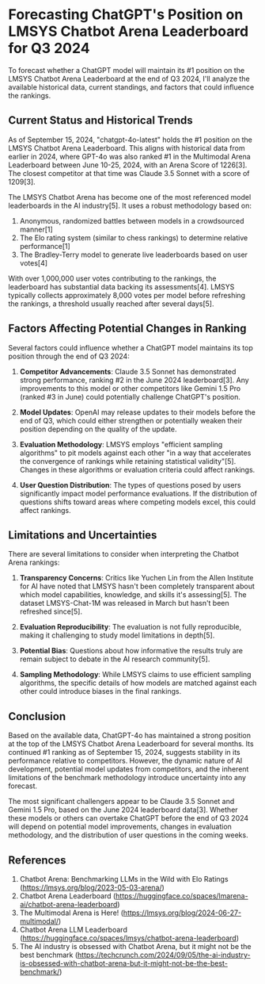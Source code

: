# Forecasting ChatGPT's Position on LMSYS Chatbot Arena Leaderboard for Q3 2024

To forecast whether a ChatGPT model will maintain its #1 position on the LMSYS Chatbot Arena Leaderboard at the end of Q3 2024, I'll analyze the available historical data, current standings, and factors that could influence the rankings.

## Current Status and Historical Trends

As of September 15, 2024, "chatgpt-4o-latest" holds the #1 position on the LMSYS Chatbot Arena Leaderboard. This aligns with historical data from earlier in 2024, where GPT-4o was also ranked #1 in the Multimodal Arena Leaderboard between June 10-25, 2024, with an Arena Score of 1226[3]. The closest competitor at that time was Claude 3.5 Sonnet with a score of 1209[3].

The LMSYS Chatbot Arena has become one of the most referenced model leaderboards in the AI industry[5]. It uses a robust methodology based on:

1. Anonymous, randomized battles between models in a crowdsourced manner[1]
2. The Elo rating system (similar to chess rankings) to determine relative performance[1]
3. The Bradley-Terry model to generate live leaderboards based on user votes[4]

With over 1,000,000 user votes contributing to the rankings, the leaderboard has substantial data backing its assessments[4]. LMSYS typically collects approximately 8,000 votes per model before refreshing the rankings, a threshold usually reached after several days[5].

## Factors Affecting Potential Changes in Ranking

Several factors could influence whether a ChatGPT model maintains its top position through the end of Q3 2024:

1. **Competitor Advancements**: Claude 3.5 Sonnet has demonstrated strong performance, ranking #2 in the June 2024 leaderboard[3]. Any improvements to this model or other competitors like Gemini 1.5 Pro (ranked #3 in June) could potentially challenge ChatGPT's position.

2. **Model Updates**: OpenAI may release updates to their models before the end of Q3, which could either strengthen or potentially weaken their position depending on the quality of the update.

3. **Evaluation Methodology**: LMSYS employs "efficient sampling algorithms" to pit models against each other "in a way that accelerates the convergence of rankings while retaining statistical validity"[5]. Changes in these algorithms or evaluation criteria could affect rankings.

4. **User Question Distribution**: The types of questions posed by users significantly impact model performance evaluations. If the distribution of questions shifts toward areas where competing models excel, this could affect rankings.

## Limitations and Uncertainties

There are several limitations to consider when interpreting the Chatbot Arena rankings:

1. **Transparency Concerns**: Critics like Yuchen Lin from the Allen Institute for AI have noted that LMSYS hasn't been completely transparent about which model capabilities, knowledge, and skills it's assessing[5]. The dataset LMSYS-Chat-1M was released in March but hasn't been refreshed since[5].

2. **Evaluation Reproducibility**: The evaluation is not fully reproducible, making it challenging to study model limitations in depth[5].

3. **Potential Bias**: Questions about how informative the results truly are remain subject to debate in the AI research community[5].

4. **Sampling Methodology**: While LMSYS claims to use efficient sampling algorithms, the specific details of how models are matched against each other could introduce biases in the final rankings.

## Conclusion

Based on the available data, ChatGPT-4o has maintained a strong position at the top of the LMSYS Chatbot Arena Leaderboard for several months. Its continued #1 ranking as of September 15, 2024, suggests stability in its performance relative to competitors. However, the dynamic nature of AI development, potential model updates from competitors, and the inherent limitations of the benchmark methodology introduce uncertainty into any forecast.

The most significant challengers appear to be Claude 3.5 Sonnet and Gemini 1.5 Pro, based on the June 2024 leaderboard data[3]. Whether these models or others can overtake ChatGPT before the end of Q3 2024 will depend on potential model improvements, changes in evaluation methodology, and the distribution of user questions in the coming weeks.

## References

1. Chatbot Arena: Benchmarking LLMs in the Wild with Elo Ratings (https://lmsys.org/blog/2023-05-03-arena/)
2. Chatbot Arena Leaderboard (https://huggingface.co/spaces/lmarena-ai/chatbot-arena-leaderboard)
3. The Multimodal Arena is Here! (https://lmsys.org/blog/2024-06-27-multimodal/)
4. Chatbot Arena LLM Leaderboard (https://huggingface.co/spaces/lmsys/chatbot-arena-leaderboard)
5. The AI industry is obsessed with Chatbot Arena, but it might not be the best benchmark (https://techcrunch.com/2024/09/05/the-ai-industry-is-obsessed-with-chatbot-arena-but-it-might-not-be-the-best-benchmark/)